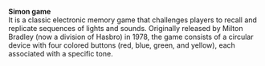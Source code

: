 <b>Simon game</b>
<br>
It is a classic electronic memory game that challenges players to recall and replicate sequences of lights and sounds. Originally released
by Milton Bradley (now a division of Hasbro) in 1978, the game consists of a circular device with four colored buttons (red, blue, green, and 
yellow), each associated with a specific tone.

